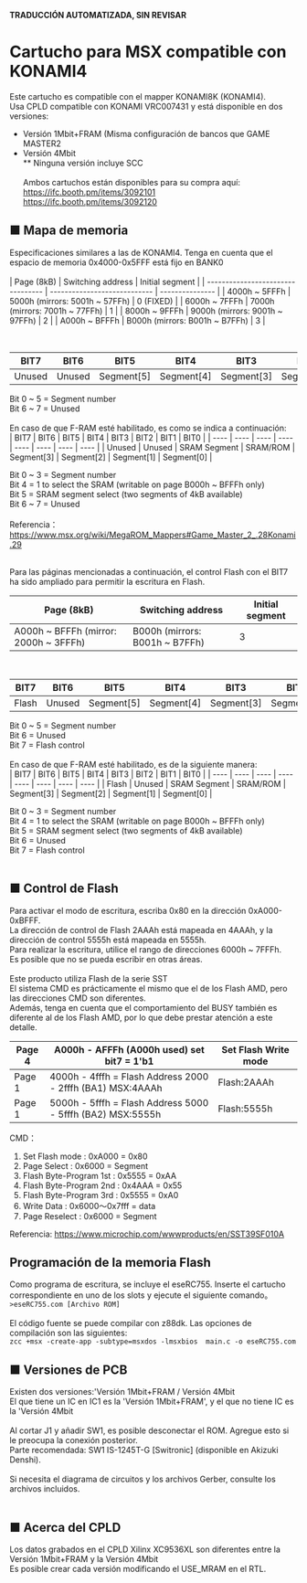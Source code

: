 **TRADUCCIÓN AUTOMATIZADA, SIN REVISAR**<BR>

# Cartucho para MSX compatible con KONAMI4
Este cartucho es compatible con el mapper KONAMI8K (KONAMI4).<BR>
Usa CPLD compatible con KONAMI VRC007431 y está disponible en dos versiones:<BR>
- Versión 1Mbit+FRAM (Misma configuración de bancos que GAME MASTER2<BR>
- Versión 4Mbit<BR>
** Ninguna versión incluye SCC<BR><BR>
Ambos cartuchos están disponibles para su compra aquí:<BR>
https://ifc.booth.pm/items/3092101<BR> 
https://ifc.booth.pm/items/3092120<BR>

## ■ Mapa de memoria

Especificaciones similares a las de KONAMI4. Tenga en cuenta que el espacio de memoria 0x4000-0x5FFF está fijo en BANK0<BR>
<BR>
| Page (8kB)                        | Switching address            | Initial segment | 
| --------------------------------- | ---------------------------- | --------------- | 
| 4000h ~ 5FFFh  | 5000h (mirrors: 5001h ~ 57FFh) | 0  (FIXED)      | 
| 6000h ~ 7FFFh  | 7000h (mirrors: 7001h ~ 77FFh) | 1               | 
| 8000h ~ 9FFFh  | 9000h (mirrors: 9001h ~ 97FFh) | 2               | 
| A000h ~ BFFFh  | B000h (mirrors: B001h ~ B7FFh) | 3               |

<BR>

| BIT7 | BIT6 | BIT5 | BIT4 | BIT3 | BIT2 | BIT1 | BIT0 |
| ---- | ---- | ---- | ---- | ---- | ---- | ---- | ---- |
| Unused | Unused | Segment[5] | Segment[4] | Segment[3] | Segment[2] | Segment[1] | Segment[0] |

Bit 0 ~ 5 = Segment number <BR>
Bit 6 ~ 7 = Unused <BR>
<BR>
En caso de que F-RAM esté habilitado, es como se indica a continuación:<BR>
| BIT7 | BIT6 | BIT5 | BIT4 | BIT3 | BIT2 | BIT1 | BIT0 |
| ---- | ---- | ---- | ---- | ---- | ---- | ---- | ---- |
| Unused | Unused | SRAM Segment | SRAM/ROM | Segment[3] | Segment[2] | Segment[1] | Segment[0] |

Bit 0 ~ 3 = Segment number <BR>
Bit 4 = 1 to select the SRAM (writable on page B000h ~ BFFFh only) <BR>
Bit 5 = SRAM segment select (two segments of 4kB available) <BR>
Bit 6 ~ 7 = Unused <BR>
<BR>
Referencia：
https://www.msx.org/wiki/MegaROM_Mappers#Game_Master_2_.28Konami.29


<BR>
Para las páginas mencionadas a continuación, el control Flash con el BIT7 ha sido ampliado para permitir la escritura en Flash.<BR>
  
| Page (8kB)                        | Switching address            | Initial segment | 
| --------------------------------- | ---------------------------- | --------------- | 
| A000h ~ BFFFh (mirror: 2000h ~ 3FFFh) | B000h (mirrors: B001h ~ B7FFh) | 3               |

<BR>
  
| BIT7 | BIT6 | BIT5 | BIT4 | BIT3 | BIT2 | BIT1 | BIT0 |
| ---- | ---- | ---- | ---- | ---- | ---- | ---- | ---- |
| Flash | Unused | Segment[5] | Segment[4] | Segment[3] | Segment[2] | Segment[1] | Segment[0] |

Bit 0 ~ 5 = Segment number <BR>
Bit 6 = Unused <BR>
Bit 7 = Flash control<BR>
<BR>
En caso de que F-RAM esté habilitado, es de la siguiente manera:<BR>
| BIT7 | BIT6 | BIT5 | BIT4 | BIT3 | BIT2 | BIT1 | BIT0 |
| ---- | ---- | ---- | ---- | ---- | ---- | ---- | ---- |
| Flash | Unused | SRAM Segment | SRAM/ROM | Segment[3] | Segment[2] | Segment[1] | Segment[0] |

Bit 0 ~ 3 = Segment number <BR>
Bit 4 = 1 to select the SRAM (writable on page B000h ~ BFFFh only) <BR>
Bit 5 = SRAM segment select (two segments of 4kB available) <BR>
Bit 6 = Unused <BR>
Bit 7 = Flash control<BR>
<BR>
## ■ Control de Flash
Para activar el modo de escritura, escriba 0x80 en la dirección 0xA000-0xBFFF.<BR>
La dirección de control de Flash 2AAAh está mapeada en 4AAAh, y la dirección de control 5555h está mapeada en 5555h.<BR>
Para realizar la escritura, utilice el rango de direcciones 6000h ~ 7FFFh.<BR>
Es posible que no se pueda escribir en otras áreas.<BR>
<BR>
Este producto utiliza Flash de la serie SST<BR>
El sistema CMD es prácticamente el mismo que el de los Flash AMD, pero las direcciones CMD son diferentes.<BR>
Además, tenga en cuenta que el comportamiento del BUSY también es diferente al de los Flash AMD, por lo que debe prestar atención a este detalle.<BR>
  
 | Page 4 | A000h - AFFFh (A000h used) set bit7 = 1'b1  |  Set Flash Write mode | 
 | ------ | ------------------------------------------- | ------------------ | 
 | Page 1 | 4000h - 4fffh = Flash Address 2000 - 2fffh (BA1) MSX:4AAAh  |  Flash:2AAAh |
 | Page 1 | 5000h - 5fffh = Flash Address 5000 - 5fffh (BA2) MSX:5555h  |  Flash:5555h |

CMD：
1. Set Flash mode         : 0xA000 = 0x80
1. Page Select            : 0x6000 = Segment
1. Flash Byte-Program 1st : 0x5555 = 0xAA
1. Flash Byte-Program 2nd : 0x4AAA = 0x55
1. Flash Byte-Program 3rd : 0x5555 = 0xA0
1. Write Data             : 0x6000～0x7fff = data
1. Page Reselect          : 0x6000 = Segment

Referencia:
https://www.microchip.com/wwwproducts/en/SST39SF010A
<BR>

## Programación de la memoria Flash
Como programa de escritura, se incluye el eseRC755. Inserte el cartucho correspondiente en uno de los slots y ejecute el siguiente comando。<BR>
`>eseRC755.com [Archivo ROM]`<BR>
<BR>
El código fuente se puede compilar con z88dk. Las opciones de compilación son las siguientes:<BR>
`zcc +msx -create-app -subtype=msxdos -lmsxbios  main.c -o eseRC755.com`<BR>

  
## ■ Versiones de PCB
Existen dos versiones:'Versión 1Mbit+FRAM / Versión 4Mbit<BR>
El que tiene un IC en IC1 es la 'Versión 1Mbit+FRAM', y el que no tiene IC es la 'Versión 4Mbit<BR>
<BR>
Al cortar J1 y añadir SW1, es posible desconectar el ROM. Agregue esto si le preocupa la conexión posterior.<BR>
Parte recomendada: SW1 IS-1245T-G [Switronic] (disponible en Akizuki Denshi).<BR>
<BR>
Si necesita el diagrama de circuitos y los archivos Gerber, consulte los archivos incluidos.<BR>
<BR>
## ■ Acerca del CPLD
Los datos grabados en el CPLD Xilinx XC9536XL son diferentes entre la Versión 1Mbit+FRAM y la Versión 4Mbit<BR>
Es posible crear cada versión modificando el USE_MRAM en el RTL.<BR>
<BR>

